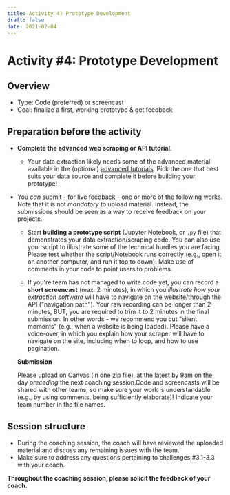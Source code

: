 ```yaml
---
title: Activity 4) Prototype Development
draft: false
date: 2021-02-04
---
```


# Activity #4: Prototype Development

## Overview
- Type: Code (preferred) or screencast
- Goal: finalize a first, working prototype & get feedback

## Preparation before the activity

- __Complete the advanced web scraping or API tutorial__.
  - Your data extraction likely needs some of the advanced material available in the (optional) [advanced tutorials](../resources/tutorials). Pick the one that best suits your data source and complete it before building your prototype!

- You *can* submit - for live feedback - one or more of the following works. Note that it is not *mandatory* to upload material. Instead, the submissions should be seen as a way to receive feedback on your projects.

  - Start __building a prototype script__ (Jupyter Notebook, or `.py` file) that demonstrates your data extraction/scraping code. You can also use your script to illustrate some of the technical hurdles you are facing. Please test whether the script/Notebook runs correctly (e.g., open it on another computer, and run it top to down). Make use of comments in your code to point users to problems.

  - If you're team has not managed to write code yet, you can record a __short screencast__ (max. 2 minutes), in which you *illustrate how your extraction software* will have to navigate on the website/through the API ("navigation path"). Your raw recording can be longer than 2 minutes, BUT, you are required to trim it to 2 minutes in the final submission. In other words - we recommend you cut "silent moments" (e.g., when a website is being loaded). Please have a voice-over, in which you explain how your scraper will have to navigate on the site, including when to loop, and how to use pagination.

  __Submission__

  Please upload on Canvas (in one zip file), at the latest by 9am on the day *preceding* the next coaching session.Code and screencasts will be shared with other teams, so make sure your work is understandable (e.g., by using comments, being sufficiently elaborate)! Indicate your team number in the file names.


## Session structure

- During the coaching session, the coach will have reviewed the uploaded material and discuss any remaining issues with the team.
- Make sure to address any questions pertaining to challenges #3.1-3.3 with your coach.

__Throughout the coaching session, please solicit the feedback of your coach.__